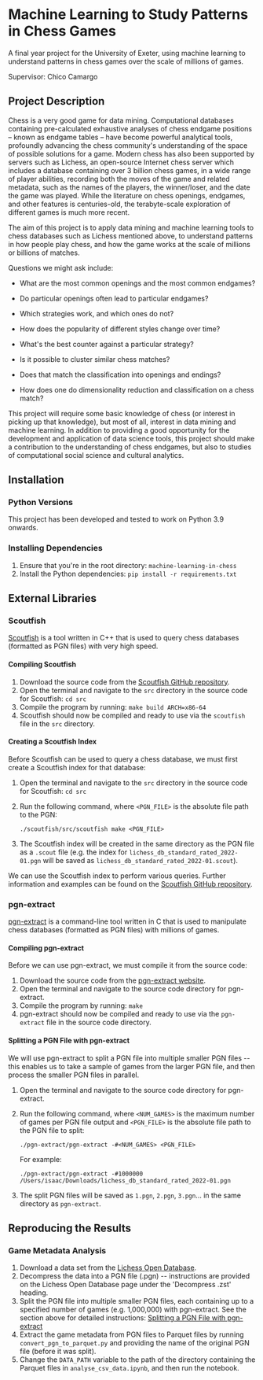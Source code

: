 # Machine Learning to Study Patterns in Chess Games

A final year project for the University of Exeter, using machine learning to
understand patterns in chess games over the scale of millions of games.

Supervisor: Chico Camargo

## Project Description

Chess is a very good game for data mining. Computational databases containing
pre-calculated exhaustive analyses of chess endgame positions – known as endgame
tables – have become powerful analytical tools, profoundly advancing the chess
community's understanding of the space of possible solutions for a game. Modern
chess has also been supported by servers such as Lichess, an open-source
Internet chess server which includes a database containing over 3 billion chess
games, in a wide range of player abilities, recording both the moves of the game
and related metadata, such as the names of the players, the winner/loser, and
the date the game was played. While the literature on chess openings, endgames,
and other features is centuries-old, the terabyte-scale exploration of different
games is much more recent.

The aim of this project is to apply data mining and machine learning tools to
chess databases such as Lichess mentioned above, to understand patterns in how
people play chess, and how the game works at the scale of millions or billions
of matches.

Questions we might ask include:

- What are the most common openings and the most common endgames?

- Do particular openings often lead to particular endgames?

- Which strategies work, and which ones do not?

- How does the popularity of different styles change over time?

- What's the best counter against a particular strategy?

- Is it possible to cluster similar chess matches?

- Does that match the classification into openings and endings?

- How does one do dimensionality reduction and classification on a chess match?

This project will require some basic knowledge of chess (or interest in picking
up that knowledge), but most of all, interest in data mining and machine
learning. In addition to providing a good opportunity for the development and
application of data science tools, this project should make a contribution to
the understanding of chess endgames, but also to studies of computational social
science and cultural analytics.

## Installation

### Python Versions

This project has been developed and tested to work on Python 3.9 onwards.

### Installing Dependencies

1. Ensure that you're in the root directory: `machine-learning-in-chess`
2. Install the Python dependencies: `pip install -r requirements.txt`

## External Libraries

### Scoutfish

[Scoutfish](https://github.com/mcostalba/scoutfish) is a tool written in C++
that is used to query chess databases (formatted as PGN files) with very high
speed.

#### Compiling Scoutfish

1. Download the source code from the
   [Scoutfish GitHub repository](https://github.com/mcostalba/scoutfish).
2. Open the terminal and navigate to the `src` directory in the source code for
   Scoutfish: `cd src`
3. Compile the program by running: `make build ARCH=x86-64`
4. Scoutfish should now be compiled and ready to use via the `scoutfish` file in
   the `src` directory.

#### Creating a Scoutfish Index

Before Scoutfish can be used to query a chess database, we must first create a
Scoutfish index for that database:

1. Open the terminal and navigate to the `src` directory in the source code for
   Scoutfish: `cd src`
2. Run the following command, where `<PGN_FILE>` is the absolute file path to
   the PGN:

   ```shell
   ./scoutfish/src/scoutfish make <PGN_FILE>
   ```

3. The Scoutfish index will be created in the same directory as the PGN file as
   a `.scout` file (e.g. the index for `lichess_db_standard_rated_2022-01.pgn`
   will be saved as `lichess_db_standard_rated_2022-01.scout`).

We can use the Scoutfish index to perform various queries. Further information
and examples can be found on the
[Scoutfish GitHub repository](https://github.com/mcostalba/scoutfish).

### pgn-extract

[pgn-extract](https://www.cs.kent.ac.uk/people/staff/djb/pgn-extract/) is a
command-line tool written in C that is used to manipulate chess databases
(formatted as PGN files) with millions of games.

#### Compiling pgn-extract

Before we can use pgn-extract, we must compile it from the source code:

1. Download the source code from the
   [pgn-extract website](https://www.cs.kent.ac.uk/people/staff/djb/pgn-extract/).
2. Open the terminal and navigate to the source code directory for pgn-extract.
3. Compile the program by running: `make`
4. pgn-extract should now be compiled and ready to use via the `pgn-extract`
   file in the source code directory.

#### Splitting a PGN File with pgn-extract

We will use pgn-extract to split a PGN file into multiple smaller PGN files --
this enables us to take a sample of games from the larger PGN file, and then
process the smaller PGN files in parallel.

1. Open the terminal and navigate to the source code directory for pgn-extract.
2. Run the following command, where `<NUM_GAMES>` is the maximum number of games
   per PGN file output and `<PGN_FILE>` is the absolute file
   path to the PGN file to split:

   ```shell
   ./pgn-extract/pgn-extract -#<NUM_GAMES> <PGN_FILE>
   ```

   For example:

   ```shell
   ./pgn-extract/pgn-extract -#1000000 /Users/isaac/Downloads/lichess_db_standard_rated_2022-01.pgn
   ```

3. The split PGN files will be saved as `1.pgn`, `2.pgn`, `3.pgn`... in the same
   directory as `pgn-extract`.

## Reproducing the Results

### Game Metadata Analysis

1. Download a data set from the
   [Lichess Open Database](https://database.lichess.org/#standard_games).
2. Decompress the data into a PGN file (.pgn) -- instructions are provided on
   the Lichess Open Database page under the 'Decompress .zst' heading.
3. Split the PGN file into multiple smaller PGN files, each containing up to a
   specified number of games (e.g. 1,000,000) with pgn-extract. See the section
   above for detailed instructions:
   [Splitting a PGN File with pgn-extract](#splitting-a-pgn-file-with-pgn-extract)
4. Extract the game metadata from PGN files to Parquet files by running
   `convert_pgn_to_parquet.py` and providing the name of the original PGN file
   (before it was split).
5. Change the `DATA_PATH` variable to the path of the directory containing the
   Parquet files in `analyse_csv_data.ipynb`, and then run the notebook.
